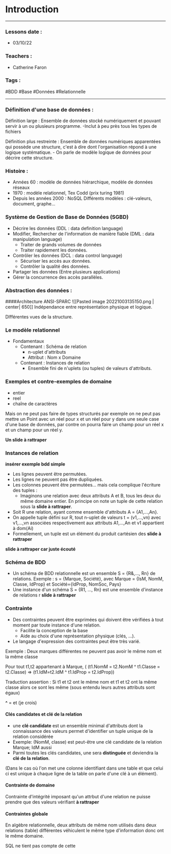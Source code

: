 # Introduction
---
### Lessons date :
- 03/10/22

### Teachers :
- Catherine Faron

### Tags :
#BDD #Base #Données #Relationnelle

---

### Définition d'une base de données :

Définition large : Ensemble de données stocké numériquement et pouvant servir à un ou plusieurs programme.
	-Inclut à peu près tous les types de fichiers

Définition plus restreinte : Ensemble de données numériques apparentées qui possède une structure, c'est à dire dont l'organisatiion répond à une logique systématique.
	- On parle de modèle logique de données pour décrire cette structure.

### Histoire :
- Années 60 : modèle de données hiérarchique, modèle de données réseaux
- 1970 : modèle relationnel, Tex Codd (prix turing 1981)
- Depuis les années 2000 : NoSQL
Différents modèles : clé-valeurs, document, graphe...

### Système de Gestion de Base de Données (SGBD)
- Décrire les données (DDL : data definition language)
- Modifier, Rechercher de l'information de manière fiable (DML : data manipulation language)
	- Traiter de grands volumes de données
	- Traiter rapidement les données.
- Contrôler les données (DCL : data control language)
	- Sécuriser les accès aux données.
	- Contrôler la qualité des données.
- Partager les données (Entre plusieurs applications)
- Gérer la concurrence des accès parallèles.

### Abstraction des données :
####Architecture ANSI-SPARC
![[Pasted image 20221003135150.png | center| 650]]
Indépendance entre représentation physique et logique.

DIfférentes vues de la structure.

### Le modèle relationnel
- Fondamentaux
	- Contenant : Schéma de relation
		- n-uplet d'attributs
		- Attribut : Nom x Domaine
	- Contenant : Instances de relation
		- Ensemble fini de n'uplets (ou tuples) de valeurs d'attributs.

### Exemples et contre-exemples de domaine
- entier
- reel
- chaîne de caractères

Mais on ne peut pas faire de types structurés par exemple on ne peut pas mettre un Point avec un réel pour x et un réel pour y dans une seule case d'une base de données, par contre on pourra faire un champ pour un réel x et un champ pour un réel y.

**Un slide à rattraper**

### Instances de relation
**insérer exemple bdd simple**
- Les lignes peuvent être permutées.
- Les lignes ne peuvent pas être dupliquées.
- Les colonnes peuvent être permutées... mais cela complique l'écriture des tuples :
	- Imaginons une relation avec deux attributs A et B, tous les deux du même domaine entier. En principe on note un tuple de cette relation sous la **slide à rattraper**.
- Soit R une relation, ayant comme ensemble d'attributs A = {A1,...,An}.
- On appelle tuple défini sur R, tout n-uplet de valeurs t = (v1,...,vn) avec v1,...,vn associées respectivement aux attributs A1,...,An et v1 appartient à dom(Ai)
- Formellement, un tuple est un élément du produit cartésien des **slide à rattraper**

**slide à rattraper car juste écouté**

### Schéma de BDD
- Un schéma de BDD relationnelle est un ensemble S = {R&,..., Rn} de relations.
Exemple : s = {Marque, Société}, avec Marque = {IsM, NomM, Classe, IdProp} et
Société={IdProp, NomSoc, Pays}
- Une instance d'un schéma S = {R1, ..., Rn} est une ensemble d'instance de relations r **slide à rattraper**

### Contrainte
- Des contraintes peuvent être exprimées qui doivent être vérifiées à tout moment par toute instance d'une relation.
	- Facilite la conception de la base
	- Aide au choix d'une représentation physique (clés, ...).
- Le langage d'expression des contraintes peut être très varié.

Exemple : Deux marques différentes ne peuvent pas avoir le même nom et la même classe

Pour tout t1,t2 appartenant à Marque,
( (t1.NomM = t2.NomM ^ t1.Classe = t2.Classe) => (t1.IdM=t2.IdM ^ t1.IdProp = t2.IdProp))

Traduction assertion : Si t1 et t2 ont le même nom et t1 et t2 ont la même classe alors ce sont les même (sous entendu leurs autres attributs sont égaux)

**^** = et (je crois)

#### Clés candidates et clé de la relation
- une **clé candidate** est un ensemble minimal d'attributs dont la connaissance des valeurs permet d'identifier un tuple unique de la relation considérée
- Exemple: (NomM, classe) est peut-être une clé candidate de la relation Marque; IdM aussi
- Parmi toutes les clés candidates, une sera **distinguée** et deviendra la **clé de la relation**.

(Dans le cas où l'on met une colonne identifiant dans une table et que celui ci est unique à chaque ligne de la table on parle d'une clé à un élément).

#### Contrainte de domaine
Contrainte d'intégrité imposant qu'un attrbut d'une relation ne puisse prendre que des valeurs vérifiant **à rattraper**

#### Contraintes globale
En algèbre relationnelle, deux attributs de même nom utilisés dans deux relations (table) différentes véhiculent le même type d'information donc ont le même domaine.

SQL ne tient pas compte de cette 
